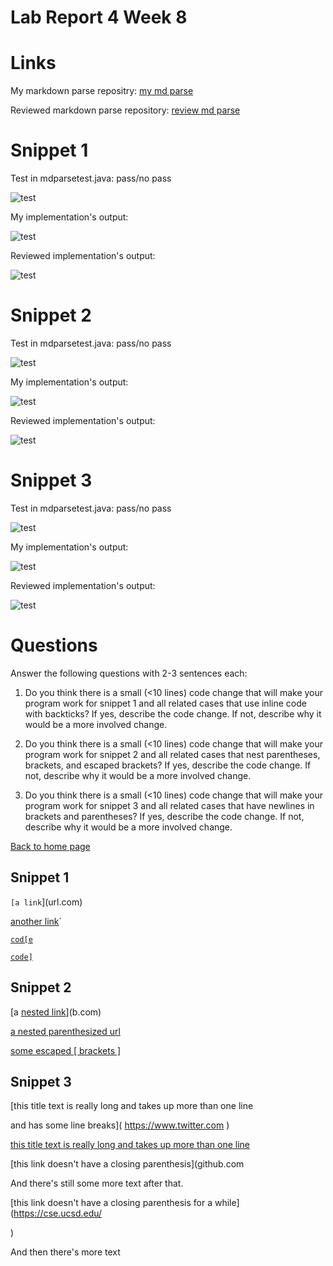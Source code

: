 # Lab Report 4 Week 8


# Links

My markdown parse repositry:
[my md parse](link.html)

Reviewed markdown parse repository:
[review md parse](/copyDirect2.png)

# Snippet 1

Test in mdparsetest.java:
pass/no pass

![test](/test1.png)

My implementation's output: 

![test](/test1.png)

Reviewed implementation's output: 

![test](/test1.png)

# Snippet 2

Test in mdparsetest.java:
pass/no pass

![test](/test1.png)

My implementation's output: 

![test](/test1.png)

Reviewed implementation's output: 

![test](/test1.png)

# Snippet 3

Test in mdparsetest.java:
pass/no pass

![test](/test1.png)

My implementation's output: 

![test](/test1.png)

Reviewed implementation's output: 

![test](/test1.png)

# Questions
Answer the following questions with 2-3 sentences each:

1. Do you think there is a small (<10 lines) code change that will make your program work for snippet 1 and all related cases that use inline code with backticks? If yes, describe the code change. If not, describe why it would be a more involved change.

2. Do you think there is a small (<10 lines) code change that will make your program work for snippet 2 and all related cases that nest parentheses, brackets, and escaped brackets? If yes, describe the code change. If not, describe why it would be a more involved change.

3. Do you think there is a small (<10 lines) code change that will make your program work for snippet 3 and all related cases that have newlines in brackets and parentheses? If yes, describe the code change. If not, describe why it would be a more involved change.

[Back to home page](index.html)



## Snippet 1

`[a link`](url.com)

[another link](`google.com)`

[`cod[e`](google.com)

[`code]`](ucsd.edu)

## Snippet 2

[a [nested link](a.com)](b.com)

[a nested parenthesized url](a.com(()))

[some escaped \[ brackets \]](example.com)

## Snippet 3

[this title text is really long and takes up more than 
one line

and has some line breaks](
    https://www.twitter.com
)

[this title text is really long and takes up more than 
one line](
    https://ucsd-cse15l-w22.github.io/
)


[this link doesn't have a closing parenthesis](github.com

And there's still some more text after that.

[this link doesn't have a closing parenthesis for a while](https://cse.ucsd.edu/



)

And then there's more text
